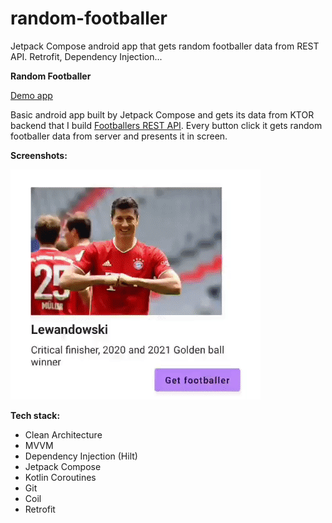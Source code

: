 # random-footballer
Jetpack Compose android app that gets random footballer data from REST API. Retrofit, Dependency Injection...

**Random Footballer**

<a href="https://github.com/raheemadamboev/random-footballer/blob/master/app-debug.apk">Demo app</a>

Basic android app built by Jetpack Compose and gets its data from KTOR backend that I build <a href="https://github.com/raheemadamboev/footballers-rest-api">Footballers REST API</a>. Every button click it gets random footballer data from server and presents it in screen.

**Screenshots:**

<img src="https://github.com/raheemadamboev/random-footballer/blob/master/screenshot.gif" alt="Italian Trulli" width="400" height="368">

**Tech stack:**

- Clean Architecture
- MVVM
- Dependency Injection (Hilt)
- Jetpack Compose
- Kotlin Coroutines
- Git
- Coil
- Retrofit
